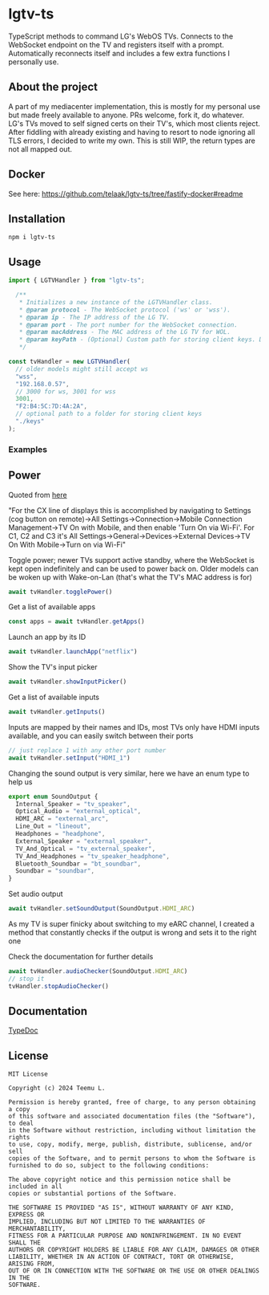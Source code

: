 # lgtv-ts

TypeScript methods to command LG's WebOS TVs. Connects to the WebSocket endpoint on the TV and registers itself with a prompt. Automatically reconnects itself and includes a few extra functions I personally use.

## About the project

A part of my mediacenter implementation, this is mostly for my personal use but made freely available to anyone. PRs welcome, fork it, do whatever. LG's TVs moved to self signed certs on their TV's, which most clients reject. After fiddling with already existing and having to resort to node ignoring all TLS errors, I decided to write my own. This is still WIP, the return types are not all mapped out.

## Docker

See here: https://github.com/telaak/lgtv-ts/tree/fastify-docker#readme

## Installation

`npm i lgtv-ts`

## Usage

```TypeScript
import { LGTVHandler } from "lgtv-ts";

  /**
   * Initializes a new instance of the LGTVHandler class.
   * @param protocol - The WebSocket protocol ('ws' or 'wss').
   * @param ip - The IP address of the LG TV.
   * @param port - The port number for the WebSocket connection.
   * @param macAddress - The MAC address of the LG TV for WOL.
   * @param keyPath - (Optional) Custom path for storing client keys. Defaults to './keys'.
   */

const tvHandler = new LGTVHandler(
  // older models might still accept ws
  "wss",
  "192.168.0.57",
  // 3000 for ws, 3001 for wss
  3001,
  "F2:B4:5C:7D:4A:2A",
  // optional path to a folder for storing client keys
  "./keys"
);
```

### Examples

## Power
Quoted from [here](https://github.com/JPersson77/LGTVCompanion)

"For the CX line of displays this is accomplished by navigating to Settings (cog button on remote)->All Settings->Connection->Mobile Connection Management->TV On with Mobile, and then enable 'Turn On via Wi-Fi'. For C1, C2 and C3 it's All Settings->General->Devices->External Devices->TV On With Mobile->Turn on via Wi-Fi"

Toggle power; newer TVs support active standby, where the WebSocket is kept open indefinitely and can be used to power back on. Older models can be woken up with Wake-on-Lan (that's what the TV's MAC address is for)

```TypeScript
await tvHandler.togglePower()
```

Get a list of available apps

```TypeScript
const apps = await tvHandler.getApps()
```

Launch an app by its ID

```TypeScript
await tvHandler.launchApp("netflix")
```

Show the TV's input picker

```TypeScript
await tvHandler.showInputPicker()
```

Get a list of available inputs

```TypeScript
await tvHandler.getInputs()
```

Inputs are mapped by their names and IDs, most TVs only have HDMI inputs available, and you can easily switch between their ports

```TypeScript
// just replace 1 with any other port number
await tvHandler.setInput("HDMI_1")
```
Changing the sound output is very similar, here we have an enum type to help us

```TypeScript
export enum SoundOutput {
  Internal_Speaker = "tv_speaker",
  Optical_Audio = "external_optical",
  HDMI_ARC = "external_arc",
  Line_Out = "lineout",
  Headphones = "headphone",
  External_Speaker = "external_speaker",
  TV_And_Optical = "tv_external_speaker",
  TV_And_Headphones = "tv_speaker_headphone",
  Bluetooth_Soundbar = "bt_soundbar",
  Soundbar = "soundbar",
}
```
Set audio output
```TypeScript
await tvHandler.setSoundOutput(SoundOutput.HDMI_ARC)
```

As my TV is super finicky about switching to my eARC channel, I created a method that constantly checks if the output is wrong and sets it to the right one

Check the documentation for further details

```TypeScript
await tvHandler.audioChecker(SoundOutput.HDMI_ARC)
// stop it 
tvHandler.stopAudioChecker()
```

## Documentation

[TypeDoc](https://telaak.github.io/lgtv-ts/)

## License

```
MIT License

Copyright (c) 2024 Teemu L.

Permission is hereby granted, free of charge, to any person obtaining a copy
of this software and associated documentation files (the "Software"), to deal
in the Software without restriction, including without limitation the rights
to use, copy, modify, merge, publish, distribute, sublicense, and/or sell
copies of the Software, and to permit persons to whom the Software is
furnished to do so, subject to the following conditions:

The above copyright notice and this permission notice shall be included in all
copies or substantial portions of the Software.

THE SOFTWARE IS PROVIDED "AS IS", WITHOUT WARRANTY OF ANY KIND, EXPRESS OR
IMPLIED, INCLUDING BUT NOT LIMITED TO THE WARRANTIES OF MERCHANTABILITY,
FITNESS FOR A PARTICULAR PURPOSE AND NONINFRINGEMENT. IN NO EVENT SHALL THE
AUTHORS OR COPYRIGHT HOLDERS BE LIABLE FOR ANY CLAIM, DAMAGES OR OTHER
LIABILITY, WHETHER IN AN ACTION OF CONTRACT, TORT OR OTHERWISE, ARISING FROM,
OUT OF OR IN CONNECTION WITH THE SOFTWARE OR THE USE OR OTHER DEALINGS IN THE
SOFTWARE.
```
